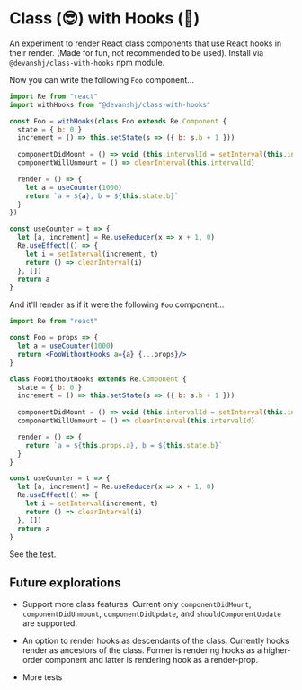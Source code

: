 # Class (😎) with Hooks (🎣)

An experiment to render React class components that use React hooks in their render. (Made for fun, not recommended to be used). Install via `@devanshj/class-with-hooks` npm module.

Now you can write the following `Foo` component...

```jsx
import Re from "react"
import withHooks from "@devanshj/class-with-hooks"

const Foo = withHooks(class Foo extends Re.Component {
  state = { b: 0 }
  increment = () => this.setState(s => ({ b: s.b + 1 }))
  
  componentDidMount = () => void (this.intervalId = setInterval(this.increment, 2000))
  componentWillUnmount = () => clearInterval(this.intervalId)

  render = () => {
    let a = useCounter(1000)
    return `a = ${a}, b = ${this.state.b}`
  }
})

const useCounter = t => {
  let [a, increment] = Re.useReducer(x => x + 1, 0)
  Re.useEffect(() => {
    let i = setInterval(increment, t)
    return () => clearInterval(i)
  }, [])
  return a
}
```

And it'll render as if it were the following `Foo` component...

```jsx
import Re from "react"

const Foo = props => {
  let a = useCounter(1000)
  return <FooWithoutHooks a={a} {...props}/>
}

class FooWithoutHooks extends Re.Component {
  state = { b: 0 }
  increment = () => this.setState(s => ({ b: s.b + 1 }))
  
  componentDidMount = () => void (this.intervalId = setInterval(this.increment, 2000))
  componentWillUnmount = () => clearInterval(this.intervalId)

  render = () => {
    return `a = ${this.props.a}, b = ${this.state.b}`
  }
}

const useCounter = t => {
  let [a, increment] = Re.useReducer(x => x + 1, 0)
  Re.useEffect(() => {
    let i = setInterval(increment, t)
    return () => clearInterval(i)
  }, [])
  return a
}
```

See [the test](https://github.com/devanshj/class-with-hooks/tree/main/test/index.test.ts).

## Future explorations

- Support more class features. Current only `componentDidMount`, `componentDidUnmount`, `componentDidUpdate`, and `shouldComponentUpdate` are supported.

- An option to render hooks as descendants of the class. Currently hooks render as ancestors of the class. Former is rendering hooks as a higher-order component and latter is rendering hook as a render-prop.

- More tests
